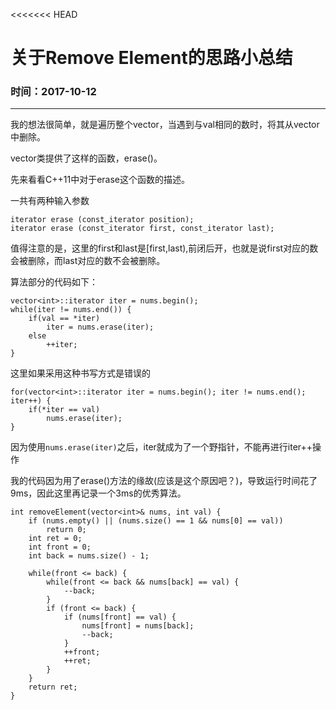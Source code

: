<<<<<<< HEAD
# 关于Remove Element的思路小总结

### 时间：2017-10-12
---

我的想法很简单，就是遍历整个vector，当遇到与val相同的数时，将其从vector中删除。

vector类提供了这样的函数，erase()。

先来看看C++11中对于erase这个函数的描述。

一共有两种输入参数
```
iterator erase (const_iterator position);
iterator erase (const_iterator first, const_iterator last);
```
值得注意的是，这里的first和last是[first,last),前闭后开，也就是说first对应的数会被删除，而last对应的数不会被删除。

算法部分的代码如下：
```
vector<int>::iterator iter = nums.begin();
while(iter != nums.end()) {
	if(val == *iter)
		iter = nums.erase(iter);
	else
		++iter;
}
```
这里如果采用这种书写方式是错误的
```
for(vector<int>::iterator iter = nums.begin(); iter != nums.end(); iter++) {
	if(*iter == val)
		nums.erase(iter);
}
```
因为使用`nums.erase(iter)`之后，iter就成为了一个野指针，不能再进行iter++操作

我的代码因为用了erase()方法的缘故(应该是这个原因吧？)，导致运行时间花了9ms，因此这里再记录一个3ms的优秀算法。
```
int removeElement(vector<int>& nums, int val) {
    if (nums.empty() || (nums.size() == 1 && nums[0] == val))
        return 0;
    int ret = 0;
    int front = 0;
    int back = nums.size() - 1;

    while(front <= back) {
        while(front <= back && nums[back] == val) {
            --back;  
        } 
        if (front <= back) {
            if (nums[front] == val) {
                nums[front] = nums[back];
                --back;
            }   
            ++front;
            ++ret;
        }
    }
    return ret;
}
```
